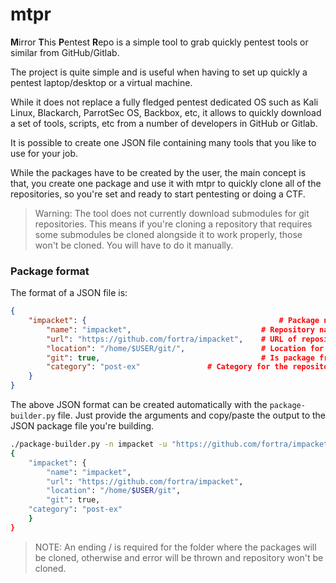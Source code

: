 # mtpr
**M**irror **T**his **P**entest **R**epo is a simple tool to grab quickly pentest tools or similar from GitHub/Gitlab.

The project is quite simple and is useful when having to set up quickly a pentest laptop/desktop or a virtual machine. 

While it does not replace a fully fledged pentest dedicated OS such as Kali Linux, Blackarch, ParrotSec OS, Backbox, etc, it allows to quickly download a set of tools, scripts, etc from a number of developers in GitHub or Gitlab.

It is possible to create one JSON file containing many tools that you like to use for your job. 

While the packages have to be created by the user, the main concept is that, you create one package and use it with  mtpr to quickly clone all of the repositories, so you're set and ready to start pentesting or doing a CTF.

> Warning: The tool does not currently download submodules for git repositories. This means if you're cloning a repository that requires some submodules be cloned alongside it to work properly, those won't be cloned. You will have to do it manually.

### Package format

The format of a JSON file is:

```json
{
	"impacket": {                                           # Package name
		"name": "impacket",                             # Repository name
		"url": "https://github.com/fortra/impacket",    # URL of repository
		"location": "/home/$USER/git/",                 # Location for repository to be cloned to 
		"git": true,                                    # Is package from GitHub or GitLab
		"category": "post-ex"				# Category for the repository
	}
}

```

The above JSON format can be created automatically with the `package-builder.py` file. Just provide the arguments and copy/paste the output to the JSON package file you're building.

```sh
./package-builder.py -n impacket -u "https://github.com/fortra/impacket" -l "/home/$USER/git/" -g -c "post-ex"
{
    "impacket": {
        "name": "impacket",
        "url": "https://github.com/fortra/impacket",
        "location": "/home/$USER/git",
        "git": true,
	"category": "post-ex"
    }
}
```
> NOTE: An ending / is required for the folder where the packages will be cloned, otherwise and error will be thrown and repository won't be cloned.
